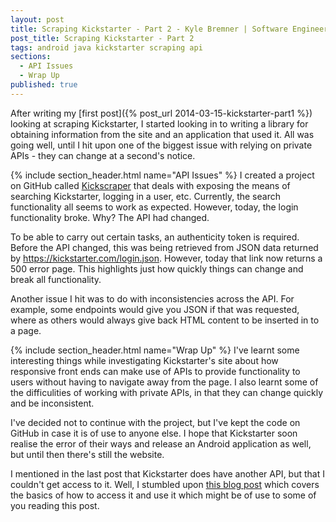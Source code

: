 ```yaml
---
layout: post
title: Scraping Kickstarter - Part 2 - Kyle Bremner | Software Engineer
post_title: Scraping Kickstarter - Part 2
tags: android java kickstarter scraping api
sections:
  - API Issues
  - Wrap Up
published: true
---
```


After writing my [first post]({% post_url 2014-03-15-kickstarter-part1 %}) looking at scraping Kickstarter, I started looking in to writing a library for obtaining information from the site and an application that used it. All was going well, until I hit upon one of the biggest issue with relying on private APIs - they can change at a second's notice.

{% include section_header.html name="API Issues" %}
I created a project on GitHub called [Kickscraper](https://github.com/kbremner/Kickscraper) that deals with exposing the means of searching Kickstarter, logging in a user, etc. Currently, the search functionality all seems to work as expected. However, today, the login functionality broke. Why? The API had changed.

To be able to carry out certain tasks, an authenticity token is required. Before the API changed, this was being retrieved from JSON data returned by https://kickstarter.com/login.json. However, today that link now returns a 500 error page. This highlights just how quickly things can change and break all functionality.

Another issue I hit was to do with inconsistencies across the API. For example, some endpoints would give you JSON if that was requested, where as others would always give back HTML content to be inserted in to a page.

{% include section_header.html name="Wrap Up" %}
I've learnt some interesting things while investigating Kickstarter's site about how responsive front ends can make use of APIs to provide functionality to users without having to navigate away from the page. I also learnt some of the difficulities of working with private APIs, in that they can change quickly and be inconsistent.

I've decided not to continue with the project, but I've kept the code on GitHub in case it is of use to anyone else. I hope that Kickstarter soon realise the error of their ways and release an Android application as well, but until then there's still the website.

<div class="alert alert-info">
<p>I mentioned in the last post that Kickstarter does have another API, but that I couldn't get access to it. Well, I stumbled upon <a href="http://syntaxi.net/2013/03/24/let-s-explore-kickstarter-s-api/">this blog post</a> which covers the basics of how to access it and use it which might be of use to some of you reading this post.</p>
</div>
